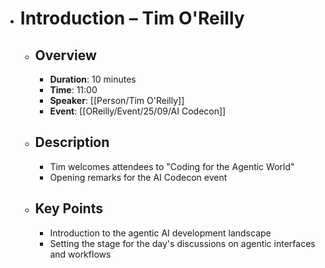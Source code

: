 - # Introduction – Tim O'Reilly
	- ## Overview
		- **Duration**: 10 minutes
		- **Time**: 11:00
		- **Speaker**: [[Person/Tim O'Reilly]]
		- **Event**: [[OReilly/Event/25/09/AI Codecon]]
	- ## Description
		- Tim welcomes attendees to "Coding for the Agentic World"
		- Opening remarks for the AI Codecon event
	- ## Key Points
		- Introduction to the agentic AI development landscape
		- Setting the stage for the day's discussions on agentic interfaces and workflows
